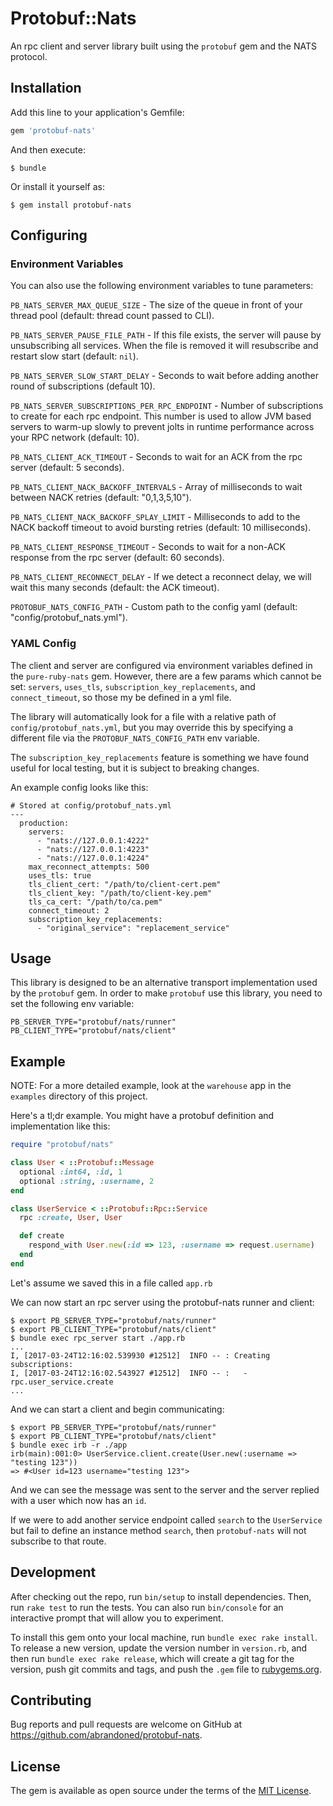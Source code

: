 Protobuf::Nats
==============

An rpc client and server library built using the `protobuf` gem and the NATS protocol.

## Installation

Add this line to your application's Gemfile:

```ruby
gem 'protobuf-nats'
```

And then execute:

    $ bundle

Or install it yourself as:

    $ gem install protobuf-nats

## Configuring

### Environment Variables

You can also use the following environment variables to tune parameters:

`PB_NATS_SERVER_MAX_QUEUE_SIZE` - The size of the queue in front of your thread pool (default: thread count passed to CLI).

`PB_NATS_SERVER_PAUSE_FILE_PATH` - If this file exists, the server will pause by unsubscribing all services. When the
file is removed it will resubscribe and restart slow start (default: `nil`).

`PB_NATS_SERVER_SLOW_START_DELAY` - Seconds to wait before adding another round of subscriptions (default 10).

`PB_NATS_SERVER_SUBSCRIPTIONS_PER_RPC_ENDPOINT` - Number of subscriptions to create for each rpc endpoint. This number is
used to allow JVM based servers to warm-up slowly to prevent jolts in runtime performance across your RPC network
(default: 10).

`PB_NATS_CLIENT_ACK_TIMEOUT` - Seconds to wait for an ACK from the rpc server (default: 5 seconds).

`PB_NATS_CLIENT_NACK_BACKOFF_INTERVALS` - Array of milliseconds to wait between NACK retries (default: "0,1,3,5,10").

`PB_NATS_CLIENT_NACK_BACKOFF_SPLAY_LIMIT` - Milliseconds to add to the NACK backoff timeout to avoid bursting retries
(default: 10 milliseconds).

`PB_NATS_CLIENT_RESPONSE_TIMEOUT` - Seconds to wait for a non-ACK response from the rpc server (default: 60 seconds).

`PB_NATS_CLIENT_RECONNECT_DELAY` - If we detect a reconnect delay, we will wait this many seconds (default: the ACK timeout).

`PROTOBUF_NATS_CONFIG_PATH` - Custom path to the config yaml (default: "config/protobuf_nats.yml").

### YAML Config

The client and server are configured via environment variables defined in the `pure-ruby-nats` gem. However, there are a
few params which cannot be set: `servers`, `uses_tls`, `subscription_key_replacements`, and `connect_timeout`, so those my be defined in a yml file.

The library will automatically look for a file with a relative path of `config/protobuf_nats.yml`, but you may override
this by specifying a different file via the `PROTOBUF_NATS_CONFIG_PATH` env variable.

The `subscription_key_replacements` feature is something we have found useful for local testing, but it is subject to breaking changes.

An example config looks like this:
```
# Stored at config/protobuf_nats.yml
---
  production:
    servers:
      - "nats://127.0.0.1:4222"
      - "nats://127.0.0.1:4223"
      - "nats://127.0.0.1:4224"
    max_reconnect_attempts: 500
    uses_tls: true
    tls_client_cert: "/path/to/client-cert.pem"
    tls_client_key: "/path/to/client-key.pem"
    tls_ca_cert: "/path/to/ca.pem"
    connect_timeout: 2
    subscription_key_replacements:
      - "original_service": "replacement_service"
```

## Usage

This library is designed to be an alternative transport implementation used by the `protobuf` gem. In order to make
`protobuf` use this library, you need to set the following env variable:

```
PB_SERVER_TYPE="protobuf/nats/runner"
PB_CLIENT_TYPE="protobuf/nats/client"
```

## Example

NOTE: For a more detailed example, look at the `warehouse` app in the `examples` directory of this project.

Here's a tl;dr example. You might have a protobuf definition and implementation like this:

```ruby
require "protobuf/nats"

class User < ::Protobuf::Message
  optional :int64, :id, 1
  optional :string, :username, 2
end

class UserService < ::Protobuf::Rpc::Service
  rpc :create, User, User

  def create
    respond_with User.new(:id => 123, :username => request.username)
  end
end
```

Let's assume we saved this in a file called `app.rb`

We can now start an rpc server using the protobuf-nats runner and client:

```
$ export PB_SERVER_TYPE="protobuf/nats/runner"
$ export PB_CLIENT_TYPE="protobuf/nats/client"
$ bundle exec rpc_server start ./app.rb
...
I, [2017-03-24T12:16:02.539930 #12512]  INFO -- : Creating subscriptions:
I, [2017-03-24T12:16:02.543927 #12512]  INFO -- :   - rpc.user_service.create
...
```

And we can start a client and begin communicating:

```
$ export PB_SERVER_TYPE="protobuf/nats/runner"
$ export PB_CLIENT_TYPE="protobuf/nats/client"
$ bundle exec irb -r ./app
irb(main):001:0> UserService.client.create(User.new(:username => "testing 123"))
=> #<User id=123 username="testing 123">
```

And we can see the message was sent to the server and the server replied with a user which now has an `id`.

If we were to add another service endpoint called `search` to the `UserService` but fail to define an instance method
`search`, then `protobuf-nats` will not subscribe to that route.

## Development

After checking out the repo, run `bin/setup` to install dependencies. Then, run `rake test` to run the tests. You can also run `bin/console` for an interactive prompt that will allow you to experiment.

To install this gem onto your local machine, run `bundle exec rake install`. To release a new version, update the version number in `version.rb`, and then run `bundle exec rake release`, which will create a git tag for the version, push git commits and tags, and push the `.gem` file to [rubygems.org](https://rubygems.org).

## Contributing

Bug reports and pull requests are welcome on GitHub at https://github.com/abrandoned/protobuf-nats.


## License

The gem is available as open source under the terms of the [MIT License](http://opensource.org/licenses/MIT).
